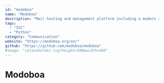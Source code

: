 ```yaml
---
id: "modoboa"
name: "Modoboa"
description: "Mail hosting and management platform including a modern and simplified web user interface."
tags:
  - "ISC"
  - "Python"
category: "Communication"
website: "https://modoboa.org/en/"
github: "https://github.com/modoboa/modoboa"
#image: "/placeholder.svg?height=300&width=400"
---
```


# Modoboa
